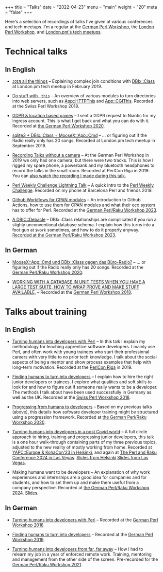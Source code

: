 +++
title = "Talks"
date = "2022-04-23"
menu = "main"
weight = "20"
meta = "false"
+++

Here's a selection of recordings of talks I've given at various conferences and tech meetups. I'm a regular at the [German Perl Workshop](https://www.perl-workshop.de/), the [London Perl Workshop](https://londonperlworkshop.org), and [London.pm's tech meetups](http://london.pm.org/history/).

Technical talks
===

In English
---

* [`JOIN` all the things](https://www.youtube.com/watch?v=XcxljMZY0IM) &ndash; Explaining complex join conditions with [DBIx::Class](https://metacpan.org/pod/DBIx::Class) at London.pm tech meetup in February 2019.

* [Do stuff with `_this`](https://www.youtube.com/watch?v=b33MDXyl3Mw&t=26126) &ndash; An overview of various modules to turn directories into web servers, such as [App::HTTPThis](https://metacpan.org/dist/App-HTTPThis) and [App::CGIThis](https://metacpan.org/pod/App::CGIThis). Recorded at the Swiss Perl Workshop 2018.

* [GDPR & location based games](https://www.youtube.com/watch?v=ofFPnz3wtfg) &ndash; I sent a GDPR request to Niantic for my Ingress account. This is what I got back and what you can do with it. Recorded at [the German Perl Workshop 2020](https://act.yapc.eu/gpw2020/talk/7741).

* [sqlite3 + DBIx::Class + MooseX::App::Cmd](https://www.youtube.com/watch?v=aTIfe_NLa0c) &ndash; … or figuring out if the Radio really only has 20 songs. Recorded at London.pm tech meetup in September 2019.

* [Recording Talks without a camera](https://youtu.be/3kqhOvc2DuA?t=955) &ndash; At the German Perl Workshop in 2019 we only had one camera, but there were two tracks. This is how I rigged my spare phone, a powerbank and my bluetooth headphones to record the talks in the small room. Recorded at PerlCon Riga in 2019. You can [also watch the recording I made during this talk](https://www.youtube.com/watch?v=689wFYy0uLI).

* [Perl Weekly Challenge Lightning Talk](https://www.youtube.com/watch?v=GEaw9sWC2yk) &ndash; A quick intro to the [Perl Weekly Challenge](https://theweeklychallenge.org/). Recorded on my phone at Barcelona Perl and friends 2019.

* [Github Workflows for CPAN modules](https://www.youtube.com/watch?v=1d-IXMziw_k) &ndash; An introduction to Github Actions, how to use them for CPAN modules and what their eco system has to offer for Perl. Recorded at the [German Perl/Raku Workshop 2023](https://act.yapc.eu/gpw2023/talk/7837).

* [A DBIC::Debacle](https://www.youtube.com/watch?v=Zum9kcKy578) &ndash; DBIx::Class relationships are complicated if you run a slighly unconventional database schema. I explain how this turns into a foot gun at `$work` sometimes, and how to do it properly anyway. [Recorded at the German Perl/Raku Workshop 2023](https://act.yapc.eu/gpw2023/talk/7836).

In German
---

* [MooseX::App::Cmd und DBIx::Class gegen das Büro-Radio?](https://www.youtube.com/watch?v=7PbxlcQQPmQ) &ndash; … or figuring out if the Radio really only has 20 songs. Recorded at the [German Perl/Raku Workshop 2020](https://act.yapc.eu/gpw2020/talk/7709).

* [WORKING WITH A DATABASE IN UNIT TESTS WHEN YOU HAVE A LARGE TEST SUITE, HOW TO WRAP PROVE AND MAKE STUFF AVAILABLE,](https://www.youtube.com/watch?v=HOWni_Wc-GI) &ndash; Recorded at the [German Perl Workshop 2018](https://act.yapc.eu/gpw2018/talk/7357).

Talks about training
===

In English
---

* [Turning humans into developers with Perl](https://www.youtube.com/watch?v=XeqTgVErzuY) &ndash; In this talk I explain my methodology for teaching apprentice software developers. I mainly use Perl, and often work with young trainees who start their professional careers with very little to no prior tech knowledge. I talk about the social aspects of being a mentor and show process examples that help with long-term motivation. Recorded at the [PerlCon Riga](https://perlcon.eu/talk/127) in 2019.

* [Finding humans to turn into developers](https://www.youtube.com/watch?v=b33MDXyl3Mw&t=6150s) &ndash; I explain how to hire the right junior developers or trainees. I explore what qualities and soft skills to look for and how to figure out if someone really wants to be a developer. The methods I talk about have been used successfully in Germany as well as the UK. Recorded at the [Swiss Perl Workshop 2018](http://act.perl-workshop.ch/spw2018/talk/7518).

* [Progressing from humans to developers](https://www.youtube.com/watch?v=zq6g2OPXlx0) &ndash; Based on my previous talks (above), this details how software developer training might be structured using a progression framework. Recorded at [the German Perl/Raku Workshop 2020](https://act.yapc.eu/gpw2020/talk/7708).

* [Turning humans into developers in a post Covid world](https://www.youtube.com/watch?v=PC5uKgsyKkc) &ndash; A full circle approach to hiring, training and progressing junior developers, this talk is a one hour walk-through containing parts of my three previous topics, adjusted to the new reality of mostly working from home. Recorded at [YAPC::Europe & KohaCon'23 in Helsinki](https://perlkohacon.fi/Schedule.html#Wednesday?talk_id=47), and again at [The Perl and Raku Conference 2024 in Las Vegas](https://youtu.be/5rtsEbcBK1s). [Slides from Helsinki](talk-yapc-koha-2023-turning-humans-into-developers-post-covid.pdf) [Slides from Las Vegas](talk-tprc-2024-turning-humans-into-developers-post-covid.pdf).

* Making humans want to be developers &ndash; An explanation of why work experiences and internships are a good idea for companies and for students, and how to set them up and make them useful from a company perspective. Recorded at [the German Perl/Raku Workshop 2024](https://act.yapc.eu/gpw2024/talk/7860). [Slides](talk-gpw-2024-making-humans-want-to-be-developers.pdf).

In German
---

* [Turning humans into developers with Perl](https://www.youtube.com/watch?v=vmZBQVuEFPE) &ndash; Recorded at the [German Perl Workshop 2018](https://act.yapc.eu/gpw2018/talk/7278)

* [Finding humans to turn into developers](https://www.youtube.com/watch?v=MxCYOz1lwRA) &ndash; Recorded at the [German Perl Workshop 2019](https://act.yapc.eu/gpw2019/talk/7587).

* [Turning humans into developers from far, far away](https://media.ccc.de/v/turning-humans-into-developers-from-far-far-away) &ndash; How I had to relearn my job in a year of enforced remote work. Training, mentoring and management from the other side of the screen. Pre-recorded for the [German Perl/Raku Workshop 2021](https://act.yapc.eu/gpw2021/talk/7757).
